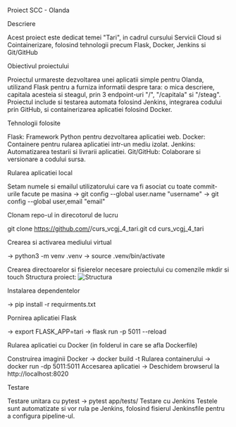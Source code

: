 Proiect SCC - Olanda

Descriere

Acest proiect este dedicat temei "Tari", in cadrul cursului Servicii Cloud si Cointainerizare, folosind tehnologii precum Flask, Docker, Jenkins si Git/GitHub

Obiectivul proiectului

Proiectul urmareste dezvoltarea unei aplicatii simple pentru Olanda, utilizand Flask
pentru a furniza informatii despre tara: o mica descriere, capitala acesteia si steagul,
prin 3 endpoint-uri "/", "/capitala" si "/steag".
Proiectul include si testarea automata folosind Jenkins, integrarea codului prin GitHub, si containerizarea aplicatiei folosind Docker.

Tehnologii folosite

Flask: Framework Python pentru dezvoltarea aplicatiei web.
Docker: Containere pentru rularea aplicatiei intr-un mediu izolat.
Jenkins: Automatizarea testarii si livrarii aplicatiei.
Git/GitHub: Colaborare si versionare a codului sursa.

Rularea aplicatiei local

Setam numele si emailul utilizatorului care va fi asociat cu toate commit-urile facute pe masina
-> git config --global user.name "username"
-> git config --global user,email "email"

Clonam repo-ul in direcotorul de lucru

git clone https://github.com/<user>/curs_vcgj_4_tari.git
cd curs_vcgj_4_tari

Crearea si activarea mediului virtual

-> python3 -m venv .venv
-> source .venv/bin/activate

Crearea directoarelor si fisierelor necesare proiectului cu comenzile mkdir si touch
Structura proiect:
![Structura](/home/daniela/Pictures/)

Instalarea dependentelor

-> pip install -r requirments.txt

Pornirea aplicatiei Flask

-> export FLASK_APP=tari
-> flask run -p 5011 --reload

Rularea aplicatiei cu Docker (in folderul in care se afla Dockerfile)

Construirea imaginii Docker 
-> docker build -t <nume>
Rularea containerului
-> docker run -dp 5011:5011 <nume>
Accesarea aplicatiei
-> Deschidem browserul la http://localhost:8020

Testare

Testare unitara cu pytest
-> pytest app/tests/
Testare cu Jenkins
Testele sunt automatizate si vor rula pe Jenkins, folosind fisierul Jenkinsfile pentru a configura pipeline-ul.

